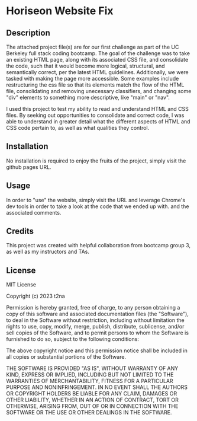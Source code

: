 # Horiseon Website Fix

## Description

The attached project file(s) are for our first challenge as part of the UC Berkeley full stack coding bootcamp. The goal of the challenge was to take an existing HTML page, along with its associated CSS file, and consolidate the code, such that it would become more logical, structural, and semantically correct, per the latest HTML guidelines. Additionally, we were tasked with making the page more accessible. Some examples include restructuring the css file so that its elements match the flow of the HTML file, consolidating and removing unecessary classifiers, and changing some "div" elements to something more descriptive, like "main" or "nav".

I used this project to test my ability to read and understand HTML and CSS files. By seeking out opportunities to consolidate and correct code, I was able to understand in greater detail what the different aspects of HTML and CSS code pertain to, as well as what qualities they control.

## Installation

No installation is required to enjoy the fruits of the project, simply visit the github pages URL.

## Usage

In order to "use" the website, simply visit the URL and leverage Chrome's dev tools in order to take a look at the code that we ended up with. and the associated comments.

## Credits

This project was created with helpful collaboration from bootcamp group 3, as well as my instructors and TAs.

## License

MIT License

Copyright (c) 2023 t2na

Permission is hereby granted, free of charge, to any person obtaining a copy
of this software and associated documentation files (the "Software"), to deal
in the Software without restriction, including without limitation the rights
to use, copy, modify, merge, publish, distribute, sublicense, and/or sell
copies of the Software, and to permit persons to whom the Software is
furnished to do so, subject to the following conditions:

The above copyright notice and this permission notice shall be included in all
copies or substantial portions of the Software.

THE SOFTWARE IS PROVIDED "AS IS", WITHOUT WARRANTY OF ANY KIND, EXPRESS OR
IMPLIED, INCLUDING BUT NOT LIMITED TO THE WARRANTIES OF MERCHANTABILITY,
FITNESS FOR A PARTICULAR PURPOSE AND NONINFRINGEMENT. IN NO EVENT SHALL THE
AUTHORS OR COPYRIGHT HOLDERS BE LIABLE FOR ANY CLAIM, DAMAGES OR OTHER
LIABILITY, WHETHER IN AN ACTION OF CONTRACT, TORT OR OTHERWISE, ARISING FROM,
OUT OF OR IN CONNECTION WITH THE SOFTWARE OR THE USE OR OTHER DEALINGS IN THE
SOFTWARE.
